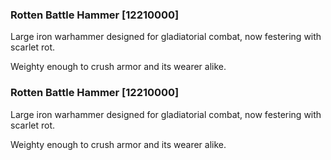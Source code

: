 ### Rotten Battle Hammer [12210000]

Large iron warhammer designed for gladiatorial combat, now festering with scarlet rot.

Weighty enough to crush armor and its wearer alike.### Rotten Battle Hammer [12210000]

Large iron warhammer designed for gladiatorial combat, now festering with scarlet rot.

Weighty enough to crush armor and its wearer alike.